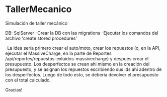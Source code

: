 # TallerMecanico
Simulación de taller mecánico

DB: SqlServer
-Crear la DB con las migrations
-Ejecutar los comandos del archivo 'create stored procedures'

-La idea sería primero crear el auto/moto, crear los repuestos (o, en la API, ejecutar el MassiveCharge, en la parte de Reportes /api/reportes/repuestos-exluidos-massivecharge) y después crear el presupuesto. Los desperfectos se crean ahi mismo en la creación del presupuesto, y se asignan los repuestos escribiendo sus ids ahi adentro de los desperfectos. Luego de todo esto, se debería devolver el presupuesto con el total calculado.

Gracias!
